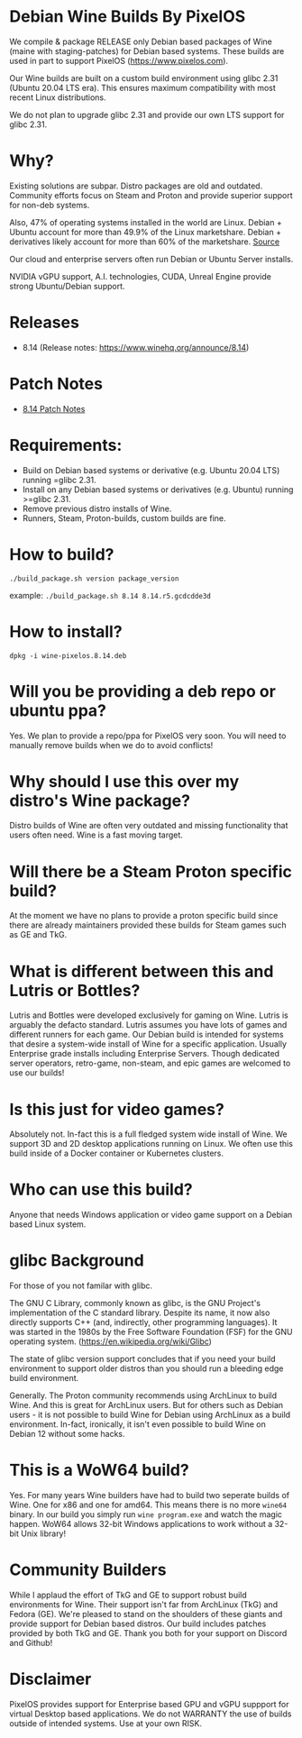 # Debian Wine Builds By PixelOS
We compile & package RELEASE only Debian based packages of Wine (maine with staging-patches) for Debian based systems. These builds are used in part to support PixelOS (https://www.pixelos.com).

Our Wine builds are built on a custom build environment using glibc 2.31 (Ubuntu 20.04 LTS era). This ensures maximum compatibility with most recent Linux distributions.

We do not plan to upgrade glibc 2.31 and provide our own LTS support for glibc 2.31.

# Why?
Existing solutions are subpar. Distro packages are old and outdated. Community efforts focus on Steam and Proton and provide superior support for non-deb systems.

Also, 47% of operating systems installed in the world are Linux. Debian + Ubuntu account for more than 49.9% of the Linux marketshare. Debian + derivatives likely account for more than 60% of the marketshare. [Source](https://truelist.co/blog/linux-statistics/)

Our cloud and enterprise servers often run Debian or Ubuntu Server installs.

NVIDIA vGPU support, A.I. technologies, CUDA, Unreal Engine provide strong Ubuntu/Debian support.

# Releases
- 8.14 (Release notes: https://www.winehq.org/announce/8.14)

# Patch Notes
- [8.14 Patch Notes](8.14/pixelos.txt)

# Requirements:
- Build on Debian based systems or derivative (e.g. Ubuntu 20.04 LTS) running =glibc 2.31.
- Install on any Debian based systems or derivatives (e.g. Ubuntu) running >=glibc 2.31.
- Remove previous distro installs of Wine.
- Runners, Steam, Proton-builds, custom builds are fine.

# How to build?
```./build_package.sh version package_version```

example: ```./build_package.sh 8.14 8.14.r5.gcdcdde3d```

# How to install?
```dpkg -i wine-pixelos.8.14.deb```

# Will you be providing a deb repo or ubuntu ppa?
Yes. We plan to provide a repo/ppa for PixelOS very soon. You will need to manually remove builds when we do to avoid conflicts!

# Why should I use this over my distro's Wine package?
Distro builds of Wine are often very outdated and missing functionality that users often need. Wine is a fast moving target.

# Will there be a Steam Proton specific build?
At the moment we have no plans to provide a proton specific build since there are already maintainers provided these builds for Steam games such as GE and TkG.

# What is different between this and Lutris or Bottles?
Lutris and Bottles were developed exclusively for gaming on Wine. Lutris is arguably the defacto standard. Lutris assumes you have lots of games and different runners for each game. Our Debian build is intended for systems that desire a system-wide install of Wine for a specific application. Usually Enterprise grade installs including Enterprise Servers. Though dedicated server operators, retro-game, non-steam, and epic games are welcomed to use our builds!

# Is this just for video games?
Absolutely not. In-fact this is a full fledged system wide install of Wine. We support 3D and 2D desktop applications running on Linux. We often use this build inside of a Docker container or Kubernetes clusters.

# Who can use this build?
Anyone that needs Windows application or video game support on a Debian based Linux system.

# glibc Background
For those of you not familar with glibc.

The GNU C Library, commonly known as glibc, is the GNU Project's implementation of the C standard library. Despite its name, it now also directly supports C++ (and, indirectly, other programming languages). It was started in the 1980s by the Free Software Foundation (FSF) for the GNU operating system. (https://en.wikipedia.org/wiki/Glibc)

The state of glibc version support concludes that if you need your build environment to support older distros than you should run a bleeding edge build environment.

Generally. The Proton community recommends using ArchLinux to build Wine. And this is great for ArchLinux users. But for others such as Debian users - it is not possible to build Wine for Debian using ArchLinux as a build environment. In-fact, ironically, it isn't even possible to build Wine on Debian 12 without some hacks.

# This is a WoW64 build?
Yes. For many years Wine builders have had to build two seperate builds of Wine. One for x86 and one for amd64. This means there is no more ```wine64``` binary. In our build you simply run ```wine program.exe``` and watch the magic happen. WoW64 allows 32-bit Windows applications to work without a 32-bit Unix library!

# Community Builders
While I applaud the effort of TkG and GE to support robust build environments for Wine. Their support isn't far from ArchLinux (TkG) and Fedora (GE). We're pleased to stand on the shoulders of these giants and provide support for Debian based distros. Our build includes patches provided by both TkG and GE. Thank you both for your support on Discord and Github!

# Disclaimer
PixelOS provides support for Enterprise based GPU and vGPU suppport for virtual Desktop based applications. We do not WARRANTY the use of builds outside of intended systems. Use at your own RISK.
